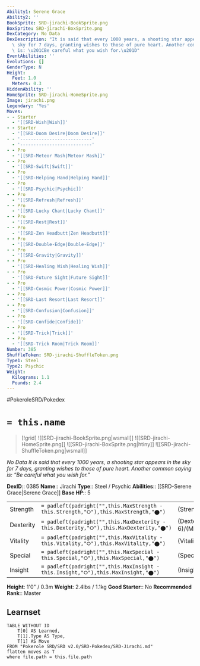 ```yaml
---
Ability1: Serene Grace
Ability2: ''
BookSprite: SRD-jirachi-BookSprite.png
BoxSprite: SRD-jirachi-BoxSprite.png
DexCategory: No Data
DexDescription: "It is said that every 1000 years, a shooting star appears in the\
  \ sky for 7 days, granting wishes to those of pure heart. Another common saying\
  \ is: \u201CBe careful what you wish for.\u201D"
EventAbilities: ''
Evolutions: []
GenderType: N
Height:
  Feet: 1.0
  Meters: 0.3
HiddenAbility: ''
HomeSprite: SRD-jirachi-HomeSprite.png
Image: jirachi.png
Legendary: 'Yes'
Moves:
- - Starter
  - '[[SRD-Wish|Wish]]'
- - Starter
  - '[[SRD-Doom Desire|Doom Desire]]'
- - '---------------------------'
  - '---------------------------'
- - Pro
  - '[[SRD-Meteor Mash|Meteor Mash]]'
- - Pro
  - '[[SRD-Swift|Swift]]'
- - Pro
  - '[[SRD-Helping Hand|Helping Hand]]'
- - Pro
  - '[[SRD-Psychic|Psychic]]'
- - Pro
  - '[[SRD-Refresh|Refresh]]'
- - Pro
  - '[[SRD-Lucky Chant|Lucky Chant]]'
- - Pro
  - '[[SRD-Rest|Rest]]'
- - Pro
  - '[[SRD-Zen Headbutt|Zen Headbutt]]'
- - Pro
  - '[[SRD-Double-Edge|Double-Edge]]'
- - Pro
  - '[[SRD-Gravity|Gravity]]'
- - Pro
  - '[[SRD-Healing Wish|Healing Wish]]'
- - Pro
  - '[[SRD-Future Sight|Future Sight]]'
- - Pro
  - '[[SRD-Cosmic Power|Cosmic Power]]'
- - Pro
  - '[[SRD-Last Resort|Last Resort]]'
- - Pro
  - '[[SRD-Confusion|Confusion]]'
- - Pro
  - '[[SRD-Confide|Confide]]'
- - Pro
  - '[[SRD-Trick|Trick]]'
- - Pro
  - '[[SRD-Trick Room|Trick Room]]'
Number: 385
ShuffleToken: SRD-jirachi-ShuffleToken.png
Type1: Steel
Type2: Psychic
Weight:
  Kilograms: 1.1
  Pounds: 2.4
---
```


#PokeroleSRD/Pokedex

# `= this.name`

> [!grid]
> ![[SRD-jirachi-BookSprite.png|wsmall]]
> ![[SRD-jirachi-HomeSprite.png]]
> ![[SRD-jirachi-BoxSprite.png|htiny]]
> ![[SRD-jirachi-ShuffleToken.png|wsmall]]


*No Data*
*It is said that every 1000 years, a shooting star appears in the sky for 7 days, granting wishes to those of pure heart. Another common saying is: “Be careful what you wish for.”*

**DexID**:: 0385
**Name**:: Jirachi
**Type**:: Steel / Psychic
**Abilities**:: [[SRD-Serene Grace|Serene Grace]]
**Base HP**:: 5

|           |                                                                                        |                                          |
| --------- | -------------------------------------------------------------------------------------- | ---------------------------------------- |
| Strength  | `= padleft(padright("",this.MaxStrength - this.Strength,"⭘"),this.MaxStrength,"⬤")`    | (Strength::6)/(MaxStrength::6)   |
| Dexterity | `= padleft(padright("",this.MaxDexterity - this.Dexterity,"⭘"),this.MaxDexterity,"⬤")` | (Dexterity:: 6)/(MaxDexterity::6) |
| Vitality  | `= padleft(padright("",this.MaxVitality - this.Vitality,"⭘"),this.MaxVitality,"⬤")`    | (Vitality::6)/(MaxVitality::6)   |
| Special   | `= padleft(padright("",this.MaxSpecial - this.Special,"⭘"),this.MaxSpecial,"⬤")`       | (Special::6)/(MaxSpecial::6)     |
| Insight   | `= padleft(padright("",this.MaxInsight - this.Insight,"⭘"),this.MaxInsight,"⬤")`       | (Insight::6)/(MaxInsight::6)     |

**Height**: 1'0" / 0.3m
**Weight**: 2.4lbs / 1.1kg
**Good Starter**:: No
**Recommended Rank**:: Master

## Learnset

```dataview
TABLE WITHOUT ID
    T[0] AS Learned,
    T[1].Type AS Type,
    T[1] AS Move
FROM "Pokerole SRD/SRD v2.0/SRD-Pokedex/SRD-Jirachi.md"
flatten moves as T
where file.path = this.file.path
```
